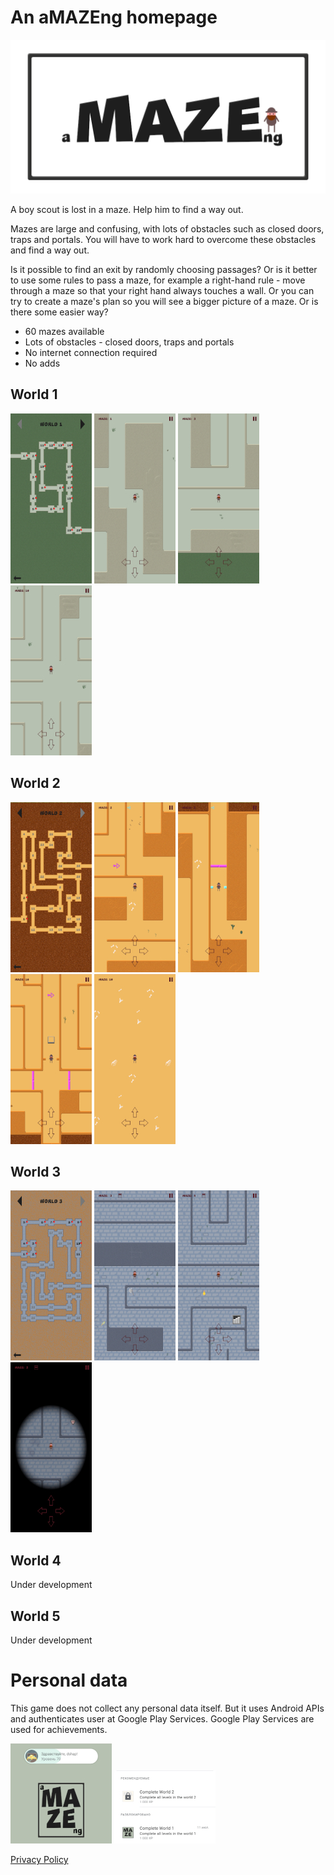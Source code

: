 # An aMAZEng homepage

![](./images/Feature%20graphic.png)

A boy scout is lost in a maze. Help him to find a way out.

Mazes are large and confusing, with lots of obstacles such as closed doors, traps and portals.
You will have to work hard to overcome these obstacles and find a way out.

Is it possible to find an exit by randomly choosing passages?
Or is it better to use some rules to pass a maze, for example a right-hand rule - move through a maze so that your right hand always touches a wall.
Or you can try to create a maze's plan so you will see a bigger picture of a maze.
Or is there some easier way?

* 60 mazes available
* Lots of obstacles - closed doors, traps and portals
* No internet connection required
* No adds

## World 1
![](./images/screenshot-01-01.jpg)
![](./images/screenshot-01-02.jpg)
![](./images/screenshot-01-03.jpg)
![](./images/screenshot-01-04.jpg)

## World 2
![](./images/screenshot-02-01.jpg)
![](./images/screenshot-02-02.jpg)
![](./images/screenshot-02-03.jpg)
![](./images/screenshot-02-04.jpg)
![](./images/screenshot-02-05.jpg)

## World 3
![](./images/screenshot-03-01.jpg)
![](./images/screenshot-03-02.jpg)
![](./images/screenshot-03-03.jpg)
![](./images/screenshot-03-04.jpg)

## World 4
Under development

## World 5
Under development

# Personal data

This game does not collect any personal data itself.
But it uses Android APIs and authenticates user at Google Play Services.
Google Play Services are used for achievements.

![](./images/screenshot-pd-01.jpg)
![](./images/screenshot-pd-02.jpg)


[Privacy Policy](./PrivacyPolicy.md)
